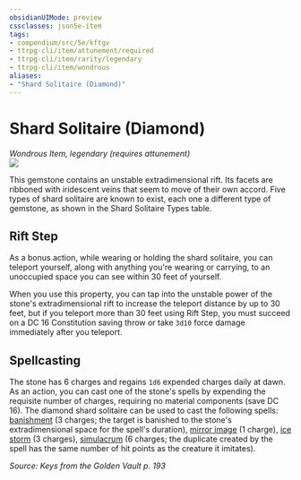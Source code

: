 ```yaml
---
obsidianUIMode: preview
cssclasses: json5e-item
tags:
- compendium/src/5e/kftgv
- ttrpg-cli/item/attunement/required
- ttrpg-cli/item/rarity/legendary
- ttrpg-cli/item/wondrous
aliases: 
- "Shard Solitaire (Diamond)"
---
```

# Shard Solitaire (Diamond)
*Wondrous Item, legendary (requires attunement)*  
![](/3-Mechanics/CLI/items/img/shard-solitaire.webp#right)  


This gemstone contains an unstable extradimensional rift. Its facets are ribboned with iridescent veins that seem to move of their own accord. Five types of shard solitaire are known to exist, each one a different type of gemstone, as shown in the Shard Solitaire Types table.

## Rift Step

As a bonus action, while wearing or holding the shard solitaire, you can teleport yourself, along with anything you're wearing or carrying, to an unoccupied space you can see within 30 feet of yourself.

When you use this property, you can tap into the unstable power of the stone's extradimensional rift to increase the teleport distance by up to 30 feet, but if you teleport more than 30 feet using Rift Step, you must succeed on a DC 16 Constitution saving throw or take `3d10` force damage immediately after you teleport.

## Spellcasting

The stone has 6 charges and regains `1d6` expended charges daily at dawn. As an action, you can cast one of the stone's spells by expending the requisite number of charges, requiring no material components (save DC 16). The diamond shard solitaire can be used to cast the following spells: [banishment](/3-Mechanics/CLI/spells/banishment.md) (3 charges; the target is banished to the stone's extradimensional space for the spell's duration), [mirror image](/3-Mechanics/CLI/spells/mirror-image.md) (1 charge), [ice storm](/3-Mechanics/CLI/spells/ice-storm.md) (3 charges), [simulacrum](/3-Mechanics/CLI/spells/simulacrum.md) (6 charges; the duplicate created by the spell has the same number of hit points as the creature it imitates).

*Source: Keys from the Golden Vault p. 193*